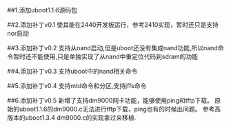 ##1.添加uboot1.1.6源码包

##2.添加补丁v0.1
使其能在2440开发板运行，参考2410实现，暂时还只是支持nor启动

##3.添加补丁v0.2
支持从nand启动,但是uboot还没有集成nand功能,所以nand命令暂时还不能使用,只是单独实现了从nand中重定位代码到sdram的功能

##4.添加补丁v0.3
支持uboot中的nand相关命令

##5.添加补丁v0.4
支持mtd命令和分区,支持jffs命令

##6.添加补丁v0.5
新增了支持dm9000网卡功能，能够使用ping和tftp下载。
原始的uboot1.1.6的dm9000.c无法进行tftp下载，ping也有的时候出问题。
参考高版本的uboot1.3.4 dm9000.c的实现拿过来移植.

